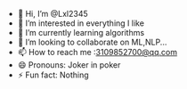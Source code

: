 - 👋 Hi, I’m @Lxl2345
- 👀 I’m interested in everything I like
- 🌱 I’m currently learning algorithms
- 💞️ I’m looking to collaborate on ML,NLP...
- 📫 How to reach me :3109852700@qq.com
- 😄 Pronouns: Joker in poker
- ⚡ Fun fact: Nothing

<!---
Lxl2345/Lxl2345 is a ✨ special ✨ repository because its `README.md` (this file) appears on your GitHub profile.
You can click the Preview link to take a look at your changes.
--->
